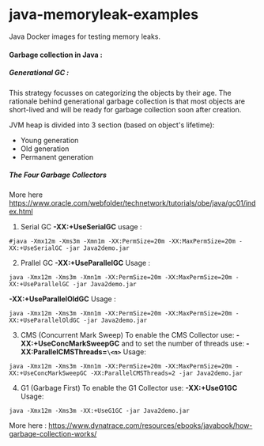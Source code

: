 # java-memoryleak-examples
Java Docker images for testing memory leaks.

#### Garbage collection in Java : 

##### Generational GC :

This strategy focusses on categorizing the objects by their age. The rationale behind generational garbage collection is that most objects are short-lived and will be ready for garbage collection soon after creation.

JVM heap is divided into 3 section (based on object's lifetime):
- Young generation
- Old generation
- Permanent generation

##### The Four Garbage Collectors
More here https://www.oracle.com/webfolder/technetwork/tutorials/obe/java/gc01/index.html
1. Serial GC
**-XX:+UseSerialGC**
usage :
```
#java -Xmx12m -Xms3m -Xmn1m -XX:PermSize=20m -XX:MaxPermSize=20m -XX:+UseSerialGC -jar Java2demo.jar
```
2. Prallel GC
**-XX:+UseParallelGC**
Usage :
```
java -Xmx12m -Xms3m -Xmn1m -XX:PermSize=20m -XX:MaxPermSize=20m -XX:+UseParallelGC -jar Java2demo.jar
```
**-XX:+UseParallelOldGC**
Usage :
```
java -Xmx12m -Xms3m -Xmn1m -XX:PermSize=20m -XX:MaxPermSize=20m -XX:+UseParallelOldGC -jar Java2demo.jar
```

3. CMS (Concurrent Mark Sweep)
To enable the CMS Collector use:
**-XX:+UseConcMarkSweepGC**
and to set the number of threads use:
**-XX:ParallelCMSThreads=`\<n>`**
Usage:
```
java -Xmx12m -Xms3m -Xmn1m -XX:PermSize=20m -XX:MaxPermSize=20m -XX:+UseConcMarkSweepGC -XX:ParallelCMSThreads=2 -jar Java2demo.jar
```

4. G1 (Garbage First)
To enable the G1 Collector use:
**-XX:+UseG1GC**
Usage:
```
java -Xmx12m -Xms3m -XX:+UseG1GC -jar Java2demo.jar
```
More here : https://www.dynatrace.com/resources/ebooks/javabook/how-garbage-collection-works/
